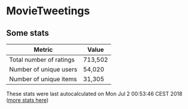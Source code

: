 # MovieTweetings
## Some stats

Metric | Value
--- | ---
Total number of ratings                 | 713,502
Number of unique users                  | 54,020
Number of unique items                  | 31,305
These stats were last autocalculated on Mon Jul 2 00:53:46 CEST 2018  ([more stats here](./stats.md))

